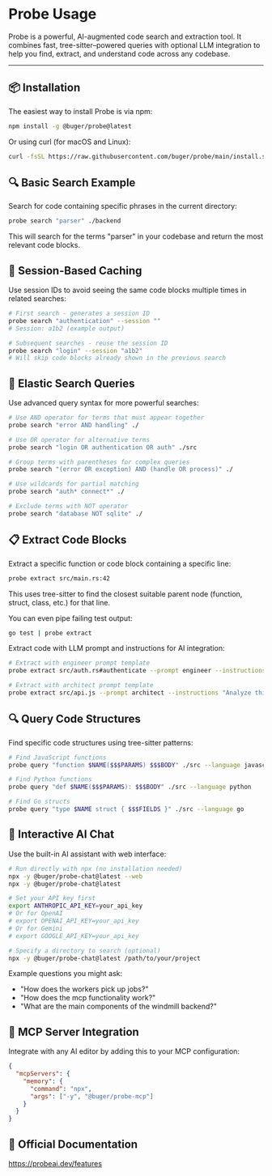 # Probe Usage

Probe is a powerful, AI-augmented code search and extraction tool. It combines fast, tree-sitter–powered queries with optional LLM integration to help you find, extract, and understand code across any codebase.

---

## 📦 Installation

The easiest way to install Probe is via npm:

```bash
npm install -g @buger/probe@latest
```

Or using curl (for macOS and Linux):

```bash
curl -fsSL https://raw.githubusercontent.com/buger/probe/main/install.sh | bash
```

## 🔍 Basic Search Example

Search for code containing specific phrases in the current directory:

```bash
probe search "parser" ./backend
```

This will search for the terms "parser" in your codebase and return the most relevant code blocks.

## 💾 Session-Based Caching

Use session IDs to avoid seeing the same code blocks multiple times in related searches:

```bash
# First search - generates a session ID
probe search "authentication" --session ""
# Session: a1b2 (example output)

# Subsequent searches - reuse the session ID
probe search "login" --session "a1b2"
# Will skip code blocks already shown in the previous search
```

## 🔎 Elastic Search Queries

Use advanced query syntax for more powerful searches:

```bash
# Use AND operator for terms that must appear together
probe search "error AND handling" ./

# Use OR operator for alternative terms
probe search "login OR authentication OR auth" ./src

# Group terms with parentheses for complex queries
probe search "(error OR exception) AND (handle OR process)" ./

# Use wildcards for partial matching
probe search "auth* connect*" ./

# Exclude terms with NOT operator
probe search "database NOT sqlite" ./
```

## 📋 Extract Code Blocks

Extract a specific function or code block containing a specific line:

```bash
probe extract src/main.rs:42
```

This uses tree-sitter to find the closest suitable parent node (function, struct, class, etc.) for that line.

You can even pipe failing test output:

```bash
go test | probe extract
```

Extract code with LLM prompt and instructions for AI integration:

```bash
# Extract with engineer prompt template
probe extract src/auth.rs#authenticate --prompt engineer --instructions "Explain this authentication function"

# Extract with architect prompt template
probe extract src/api.js --prompt architect --instructions "Analyze this API module"
```

## 🔍 Query Code Structures

Find specific code structures using tree-sitter patterns:

```bash
# Find JavaScript functions
probe query "function $NAME($$$PARAMS) $$$BODY" ./src --language javascript

# Find Python functions
probe query "def $NAME($$$PARAMS): $$$BODY" ./src --language python

# Find Go structs
probe query "type $NAME struct { $$$FIELDS }" ./src --language go
```

## 💬 Interactive AI Chat

Use the built-in AI assistant with web interface:

```bash
# Run directly with npx (no installation needed)
npx -y @buger/probe-chat@latest --web
npx -y @buger/probe-chat@latest

# Set your API key first
export ANTHROPIC_API_KEY=your_api_key
# Or for OpenAI
# export OPENAI_API_KEY=your_api_key
# Or for Gemini
# export GOOGLE_API_KEY=your_api_key

# Specify a directory to search (optional)
npx -y @buger/probe-chat@latest /path/to/your/project
```

Example questions you might ask:

- "How does the workers pick up jobs?"
- "How does the mcp functionality work?"
- "What are the main components of the windmill backend?"

## 🔌 MCP Server Integration

Integrate with any AI editor by adding this to your MCP configuration:

```json
{
  "mcpServers": {
    "memory": {
      "command": "npx",
      "args": ["-y", "@buger/probe-mcp"]
    }
  }
}
```

## 📖 Official Documentation

https://probeai.dev/features
